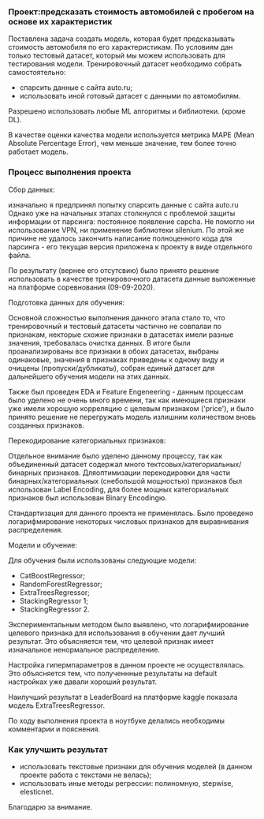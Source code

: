 ### Проект:предсказать стоимость автомобилей с пробегом на основе их характеристик

Поставлена задача создать модель, которая будет предсказывать стоимость автомобиля по его характеристикам. 
По условиям дан только тестовый датасет, который мы можем использовать для тестирования модели. Тренировочный датасет необходимо собрать самостоятельно:
- спарсить данные с сайта auto.ru;
- использовать иной готовый датасет с данными по автомобилям.

Разрешено использовать любые ML алгоритмы и библиотеки. (кроме DL).

В качестве оценки качества модели используется метрика МАРЕ (Mean Absolute Percentage Error), чем меньше значение, тем более точно работает модель.

### Процесс выполнения проекта
Сбор данных: 

изначально я предпринял попытку спарсить данные с сайта auto.ru Однако уже на начальных этапах столкнулся с проблемой защиты информации от парсинга: постоянное появление capcha. Не помогло ни использование VPN, ни применение библиотеки silenium. По этой же причине не удалось закончить написание полноценного кода для парсинга - его текущая версия приложена к проекту в виде отдельного файла.

По результату (вернее его отсутсвию) было принято решение использовать в качестве тренировочного датасета данные выложенные на платформе соревнования (09-09-2020).

Подготовка данных для обучения:

Основной сложностью выполнения данного этапа стало то, что тренировочный и тестовый датасеты частично не совпалаи по признакам, некторые схожие признаки в датасетах имели разные значения, требовалась очистка данных. В итоге были проанализированы все признаки в обоих датасетах, выбраны одинаковые, значения в признаках приведены к одному виду и очищены (пропуски/дубликаты), собран единый датасет для дальнейшего обучения модели на этих данных.

Также был проведен EDA и Feature Engeneering - данным процессам было уделено не очень много времени, так как имеющиеся признаки уже имели хорошую корреляцию с целевым признаком ('price'), и было принято решение не перегружать модель излишним количеством вновь созданных признаков.

Перекодирование категориальных признаков:

Отдельное внимание было уделено данному процессу, так как объединенный датасет содержал много тектсовых/категориальных/бинарных признаков. Дляоптимизации перекодировки для части бинарных/категориальных (снебольшой мощностью) признаков был использован Label Encoding, для более мощных категориальных признаков был использован Binary Encodingю.

Стандартизация для данного проекта не применялась. 
Было проведено логарифмирование некоторых числовых признаков для выравнивания распределения.

Модели и обучение:

Для обучения были использованы следующие модели:
- CatBoostRegressor;
- RandomForestRegressor;
- ExtraTreesRegressor;
- StackingRegressor 1;
- StackingRegressor 2.

Экспериментальным методом было выявлено, что логарифмирование целевого признака для использования в обучении дает лучший результат. Это объясняется тем, что целевой признак имеет изначальное ненормальное распределение.

Настройка гипермпараметров в данном проекте не осуществлялась. Это объясняется тем, что полученнные результаты на default настройках уже давали хороший результат. 

Наилучший результат в LeaderBoard на платформе kaggle показала модель ExtraTreesRegressor.

По ходу выполнения проекта в ноутбуке делались необходимы комментарии и пояснения.

### Как улучшить результат

- использовать текстовые признаки для обучения моделей (в данном проекте работа с текстами не велась);
- использовать иные методы регрессии: полиномную, stepwise, elesticnet.

Благодарю за внимание.




